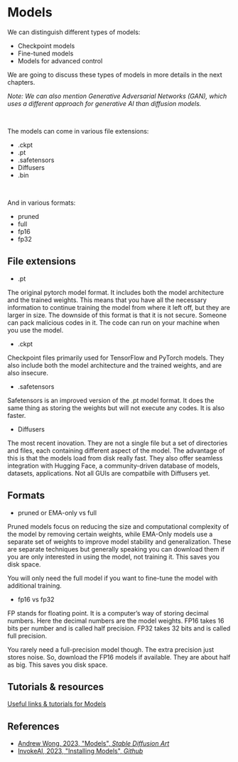 # Models

We can distinguish different types of models:

- Checkpoint models
- Fine-tuned models
- Models for advanced control

We are going to discuss these types of models in more details in the next chapters.

_Note: We can also mention Generative Adversarial Networks (GAN), which uses a different approach for generative AI than diffusion models._

<br>

The models can come in various file extensions:

- .ckpt
- .pt
- .safetensors
- Diffusers
- .bin

<br>

And in various formats:

- pruned
- full
- fp16
- fp32

## File extensions

- .pt

The original pytorch model format. It includes both the model architecture and the trained weights. This means that you have all the necessary information to continue training the model from where it left off, but they are larger in size. The downside of this format is that it is not secure. Someone can pack malicious codes in it. The code can run on your machine when you use the model.

- .ckpt

Checkpoint files primarily used for TensorFlow and PyTorch models. They also include both the model architecture and the trained weights, and are also insecure.

- .safetensors

Safetensors is an improved version of the .pt model format. It does the same thing as storing the weights but will not execute any codes. It is also faster.

- Diffusers

The most recent inovation. They are not a single file but a set of directories and files, each containing different aspect of the model. The advantage of this is that the models load from disk really fast. They also offer seamless integration with Hugging Face, a community-driven database of models, datasets, applications. Not all GUIs are compatbile with Diffusers yet.

## Formats

- pruned or EMA-only vs full

Pruned models focus on reducing the size and computational complexity of the model by removing certain weights, while EMA-Only models use a separate set of weights to improve model stability and generalization. These are separate techniques but generally speaking you can download them if you are only interested in using the model, not training it. This saves you disk space.

You will only need the full model if you want to fine-tune the model with additional training.

- fp16 vs fp32

FP stands for floating point. It is a computer’s way of storing decimal numbers. Here the decimal numbers are the model weights. FP16 takes 16 bits per number and is called half precision. FP32 takes 32 bits and is called full precision.

You rarely need a full-precision model though. The extra precision just stores noise. So, download the FP16 models if available. They are about half as big. This saves you disk space.

## Tutorials & resources

[Useful links & tutorials for Models](../resources/models.md)

## References

- [Andrew Wong, 2023, "Models", _Stable Diffusion Art_](https://stable-diffusion-art.com/models/)
- [InvokeAI, 2023, "Installing Models", _Github_](https://github.com/invoke-ai/InvokeAI/blob/main/docs/installation/050_INSTALLING_MODELS.md)
